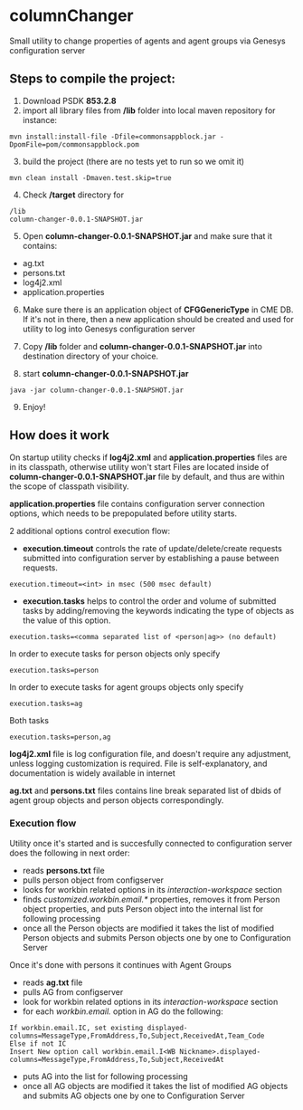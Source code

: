 # columnChanger

Small utility to change properties of agents and agent groups via Genesys configuration server

## Steps to compile the project:

1. Download PSDK **853.2.8**
2. import all library files from **/lib** folder into local maven repository
for instance:
```
mvn install:install-file -Dfile=commonsappblock.jar -DpomFile=pom/commonsappblock.pom
```
3. build the project (there are no tests yet to run so we omit it) 
```
mvn clean install -Dmaven.test.skip=true
```
4. Check **/target** directory for 
```
/lib
column-changer-0.0.1-SNAPSHOT.jar 
```
5. Open **column-changer-0.0.1-SNAPSHOT.jar** and make sure that it contains:

* ag.txt
* persons.txt
* log4j2.xml
* application.properties

6. Make sure there is an application object of **CFGGenericType** in CME DB. If it's not in there, then a new application should be created and used for utility to log into Genesys configuration server

7. Copy **/lib** folder and **column-changer-0.0.1-SNAPSHOT.jar** into destination directory of your choice.

8. start **column-changer-0.0.1-SNAPSHOT.jar**
```
java -jar column-changer-0.0.1-SNAPSHOT.jar 
```
9. Enjoy!


## How does it work

On startup utility checks if **log4j2.xml** and **application.properties** files are in its classpath, otherwise utility won't start
Files are located inside of **column-changer-0.0.1-SNAPSHOT.jar** file by default, and thus are within the scope of classpath visibility.

**application.properties** file contains configuration server connection options, which needs to be prepopulated before utility starts.

2 additional options control execution flow:
- **execution.timeout** controls the rate of update/delete/create requests submitted into configuration server by establishing a pause between requests.

```
execution.timeout=<int> in msec (500 msec default) 
```
- **execution.tasks** helps to control the order and volume of submitted tasks by adding/removing the keywords indicating the type of objects as the value of this option.

```
execution.tasks=<comma separated list of <person|ag>> (no default)
```

In order to execute tasks for person objects only specify 
```
execution.tasks=person
```
In order to execute tasks for agent groups objects only specify
```
execution.tasks=ag
```
Both tasks
```
execution.tasks=person,ag
```

**log4j2.xml** file is log configuration file, and doesn't require any adjustment, unless logging customization is required. File is self-explanatory, and documentation is widely available in internet

**ag.txt** and **persons.txt** files contains line break separated list of dbids of agent group objects and person objects correspondingly.

### Execution flow
Utility once it's started and is succesfully connected to configuration server does the following in next order:

- reads **persons.txt** file
- pulls person object from configserver
- looks for workbin related options in its *interaction-workspace* section
- finds *customized.workbin.email.\** properties, removes it from Person object properties, and puts Person object into the internal list for following processing
- once all the Person objects are modified it takes the list of modified Person objects and submits Person objects one by one to Configuration Server

Once it's done with persons it continues with Agent Groups
- reads **ag.txt** file
- pulls AG from configserver
- look for workbin related options in its *interaction-workspace* section
- for each *workbin.email.<WB Nickname>* option in AG do the following:
```
If workbin.email.IC, set existing displayed-columns=MessageType,FromAddress,To,Subject,ReceivedAt,Team_Code
Else if not IC
Insert New option call workbin.email.I<WB Nickname>.displayed-columns=MessageType,FromAddress,To,Subject,ReceivedAt
```
- puts AG into the list for following processing
- once all AG objects are modified it takes the list of modified AG objects and submits AG objects one by one to Configuration Server 

